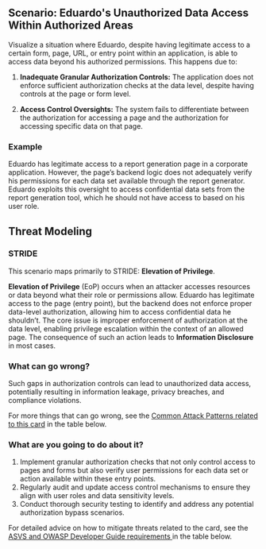 ## Scenario: Eduardo's Unauthorized Data Access Within Authorized Areas

Visualize a situation where Eduardo, despite having legitimate access to a certain form, page, URL, or entry point within an application, is able to access data beyond his authorized permissions. This happens due to:

1. **Inadequate Granular Authorization Controls:** The application does not enforce sufficient authorization checks at the data level, despite having controls at the page or form level.

2. **Access Control Oversights:** The system fails to differentiate between the authorization for accessing a page and the authorization for accessing specific data on that page.

### Example

Eduardo has legitimate access to a report generation page in a corporate application. However, the page’s backend logic does not adequately verify his permissions for each data set available through the report generator. Eduardo exploits this oversight to access confidential data sets from the report generation tool, which he should not have access to based on his user role.

## Threat Modeling

### STRIDE

This scenario maps primarily to STRIDE: **Elevation of Privilege**.

**Elevation of Privilege** (EoP) occurs when an attacker accesses resources or data beyond what their role or permissions allow.
Eduardo has legitimate access to the page (entry point), but the backend does not enforce proper data-level authorization, allowing him to access confidential data he shouldn’t.
The core issue is improper enforcement of authorization at the data level, enabling privilege escalation within the context of an allowed page.
The consequence of such an action leads to **Information Disclosure** in most cases.

### What can go wrong?

Such gaps in authorization controls can lead to unauthorized data access, potentially resulting in information leakage, privacy breaches, and compliance violations.

For more things that can go wrong, see the [Common Attack Patterns related to this card](#mapping 'Common Attack Patterns related to this card [internal]') in the table below.

### What are you going to do about it?

1. Implement granular authorization checks that not only control access to pages and forms but also verify user permissions for each data set or action available within these entry points. 
2. Regularly audit and update access control mechanisms to ensure they align with user roles and data sensitivity levels.
3. Conduct thorough security testing to identify and address any potential authorization bypass scenarios.

For detailed advice on how to mitigate threats related to the card, see the [ASVS and OWASP Developer Guide requirements ](#mapping 'ASVS and OWASP Developer Guide requirements [internal]') in the table below.
